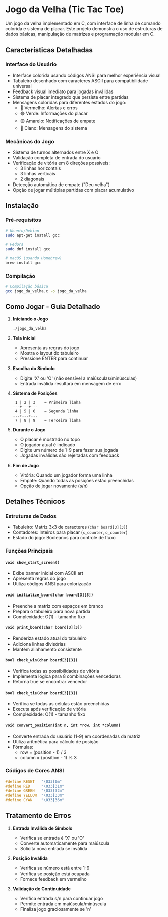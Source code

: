# Jogo da Velha (Tic Tac Toe)

Um jogo da velha implementado em C, com interface de linha de comando colorida e sistema de placar. Este projeto demonstra o uso de estruturas de dados básicas, manipulação de matrizes e programação modular em C.

## Características Detalhadas

### Interface do Usuário
- Interface colorida usando códigos ANSI para melhor experiência visual
- Tabuleiro desenhado com caracteres ASCII para compatibilidade universal
- Feedback visual imediato para jogadas inválidas
- Sistema de placar integrado que persiste entre partidas
- Mensagens coloridas para diferentes estados do jogo:
  - 🔴 Vermelho: Alertas e erros
  - 🟢 Verde: Informações do placar
  - 🟡 Amarelo: Notificações de empate
  - 🔵 Ciano: Mensagens do sistema

### Mecânicas do Jogo
- Sistema de turnos alternados entre X e O
- Validação completa de entrada do usuário
- Verificação de vitória em 8 direções possíveis:
  - 3 linhas horizontais
  - 3 linhas verticais
  - 2 diagonais
- Detecção automática de empate ("Deu velha")
- Opção de jogar múltiplas partidas com placar acumulativo

## Instalação

### Pré-requisitos
```bash
# Ubuntu/Debian
sudo apt-get install gcc

# Fedora
sudo dnf install gcc

# macOS (usando Homebrew)
brew install gcc
```

### Compilação
```bash
# Compilação básica
gcc jogo_da_velha.c -o jogo_da_velha
```

## Como Jogar - Guia Detalhado

1. **Iniciando o Jogo**
   ```bash
   ./jogo_da_velha
   ```

2. **Tela Inicial**
   - Apresenta as regras do jogo
   - Mostra o layout do tabuleiro
   - Pressione ENTER para continuar

3. **Escolha do Símbolo**
   - Digite 'X' ou 'O' (não sensível a maiúsculas/minúsculas)
   - Entrada inválida resultará em mensagem de erro

4. **Sistema de Posições**
   ```
    1 | 2 | 3    → Primeira linha
   ---+---+---
    4 | 5 | 6    → Segunda linha
   ---+---+---
    7 | 8 | 9    → Terceira linha
   ```

5. **Durante o Jogo**
   - O placar é mostrado no topo
   - O jogador atual é indicado
   - Digite um número de 1-9 para fazer sua jogada
   - Jogadas inválidas são rejeitadas com feedback

6. **Fim de Jogo**
   - Vitória: Quando um jogador forma uma linha
   - Empate: Quando todas as posições estão preenchidas
   - Opção de jogar novamente (s/n)

## Detalhes Técnicos

### Estruturas de Dados
- Tabuleiro: Matriz 3x3 de caracteres (`char board[3][3]`)
- Contadores: Inteiros para placar (`x_counter`, `o_counter`)
- Estado do jogo: Booleanos para controle de fluxo

### Funções Principais

#### `void show_start_screen()`
- Exibe banner inicial com ASCII art
- Apresenta regras do jogo
- Utiliza códigos ANSI para colorização

#### `void initialize_board(char board[3][3])`
- Preenche a matriz com espaços em branco
- Prepara o tabuleiro para nova partida
- Complexidade: O(1) - tamanho fixo

#### `void print_board(char board[3][3])`
- Renderiza estado atual do tabuleiro
- Adiciona linhas divisórias
- Mantém alinhamento consistente

#### `bool check_win(char board[3][3])`
- Verifica todas as possibilidades de vitória
- Implementa lógica para 8 combinações vencedoras
- Retorna true se encontrar vencedor

#### `bool check_tie(char board[3][3])`
- Verifica se todas as células estão preenchidas
- Executa após verificação de vitória
- Complexidade: O(1) - tamanho fixo

#### `void convert_position(int n, int *row, int *column)`
- Converte entrada do usuário (1-9) em coordenadas da matriz
- Utiliza aritmética para cálculo de posição
- Fórmulas:
  - row = (position - 1) / 3
  - column = (position - 1) % 3

### Códigos de Cores ANSI
```c
#define RESET   "\033[0m"
#define RED     "\033[31m"
#define GREEN   "\033[32m"
#define YELLOW  "\033[33m"
#define CYAN    "\033[36m"
```

## Tratamento de Erros

1. **Entrada Inválida de Símbolo**
   - Verifica se entrada é 'X' ou 'O'
   - Converte automaticamente para maiúscula
   - Solicita nova entrada se inválida

2. **Posição Inválida**
   - Verifica se número está entre 1-9
   - Verifica se posição está ocupada
   - Fornece feedback em vermelho

3. **Validação de Continuidade**
   - Verifica entrada s/n para continuar jogo
   - Permite entrada em maiúscula/minúscula
   - Finaliza jogo graciosamente se 'n'
